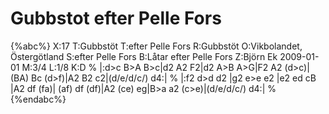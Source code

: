 # Gubbstot efter Pelle Fors

{%abc%}
X:17
T:Gubbstöt
T:efter Pelle Fors
R:Gubbstöt
O:Vikbolandet, Östergötland
S:efter Pelle Fors
B:Låtar efter Pelle Fors
Z:Björn Ek 2009-01-01
M:3/4
L:1/8
K:D
%
|:d>c B>A B>c|d2 A2 F2|d2 A>B A>G|F2 A2 (d>c)|
(BA) Bc (d>f)|A2 B2 c2|(d/e/d/c/) d4:|
%
|:f2 d>d d2 |g2 e>e e2 |e2 ed cB    |A2 df (fa)|
(af) df (df)|A2 (ce) eg|B>a a2 (c>e)|(d/e/d/c/) d4:|
%
{%endabc%}

